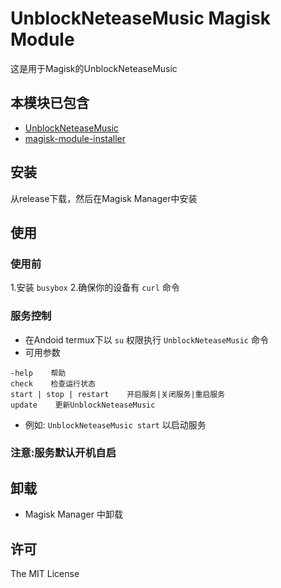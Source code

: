 # UnblockNeteaseMusic Magisk Module
 
  这是用于Magisk的UnblockNeteaseMusic
## 本模块已包含
* [UnblockNeteaseMusic](<https://github.com/nondanee/UnblockNeteaseMusic>)
* [magisk-module-installer](<https://github.com/topjohnwu/magisk-module-installer>)

## 安装

从release下载，然后在Magisk Manager中安装

## 使用

### 使用前

1.安装 `busybox` 2.确保你的设备有 `curl` 命令

### 服务控制

* 在Andoid termux下以 `su` 权限执行 `UnblockNeteaseMusic` 命令
* 可用参数
```
-help    帮助
check    检查运行状态
start | stop | restart    开启服务|关闭服务|重启服务
update    更新UnblockNeteaseMusic
```
* 例如: `UnblockNeteaseMusic start` 以启动服务

### 注意:服务默认开机自启

## 卸载

* Magisk Manager 中卸载

## 许可

The MIT License
